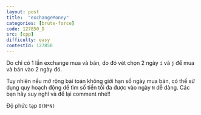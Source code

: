 ```yaml
---
layout: post
title:  "exchangeMoney"
categories: [brute-force]
code: 127850_D
src: [cpp]
difficulty: easy
contestId: 127850
---
```


Do chỉ có 1 lần exchange mua và bán, do đó vét chọn 2 ngày `i` và `j` để mua và bán vào 2 ngày đó.

Tuy nhiên nếu mở rộng bài toán không giới hạn số ngày mua bán, có thể sử dụng quy hoạch động dể tìm số tiền tối đa được vào ngày `N` dễ dàng. Các bạn hãy suy nghĩ và để lại comment nhé!!

Độ phức tạp `O(N*N)`
